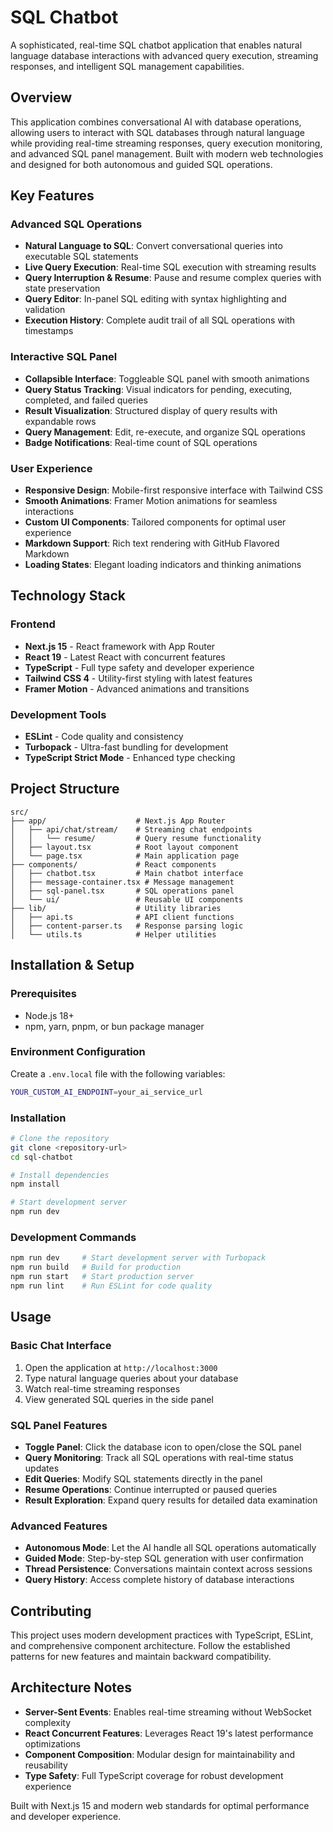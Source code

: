 # SQL Chatbot

A sophisticated, real-time SQL chatbot application that enables natural language database interactions with advanced query execution, streaming responses, and intelligent SQL management capabilities.

## Overview

This application combines conversational AI with database operations, allowing users to interact with SQL databases through natural language while providing real-time streaming responses, query execution monitoring, and advanced SQL panel management. Built with modern web technologies and designed for both autonomous and guided SQL operations.

## Key Features

### Advanced SQL Operations
- **Natural Language to SQL**: Convert conversational queries into executable SQL statements
- **Live Query Execution**: Real-time SQL execution with streaming results
- **Query Interruption & Resume**: Pause and resume complex queries with state preservation
- **Query Editor**: In-panel SQL editing with syntax highlighting and validation
- **Execution History**: Complete audit trail of all SQL operations with timestamps

### Interactive SQL Panel
- **Collapsible Interface**: Toggleable SQL panel with smooth animations
- **Query Status Tracking**: Visual indicators for pending, executing, completed, and failed queries
- **Result Visualization**: Structured display of query results with expandable rows
- **Query Management**: Edit, re-execute, and organize SQL operations
- **Badge Notifications**: Real-time count of SQL operations

### User Experience
- **Responsive Design**: Mobile-first responsive interface with Tailwind CSS
- **Smooth Animations**: Framer Motion animations for seamless interactions
- **Custom UI Components**: Tailored components for optimal user experience
- **Markdown Support**: Rich text rendering with GitHub Flavored Markdown
- **Loading States**: Elegant loading indicators and thinking animations

## Technology Stack

### Frontend
- **Next.js 15** - React framework with App Router
- **React 19** - Latest React with concurrent features
- **TypeScript** - Full type safety and developer experience
- **Tailwind CSS 4** - Utility-first styling with latest features
- **Framer Motion** - Advanced animations and transitions

### Development Tools
- **ESLint** - Code quality and consistency
- **Turbopack** - Ultra-fast bundling for development
- **TypeScript Strict Mode** - Enhanced type checking

## Project Structure

```
src/
├── app/                    # Next.js App Router
│   ├── api/chat/stream/    # Streaming chat endpoints
│   │   └── resume/         # Query resume functionality
│   ├── layout.tsx          # Root layout component
│   └── page.tsx            # Main application page
├── components/             # React components
│   ├── chatbot.tsx         # Main chatbot interface
│   ├── message-container.tsx # Message management
│   ├── sql-panel.tsx       # SQL operations panel
│   └── ui/                 # Reusable UI components
├── lib/                    # Utility libraries
│   ├── api.ts              # API client functions
│   ├── content-parser.ts   # Response parsing logic
│   └── utils.ts            # Helper utilities
```

## Installation & Setup

### Prerequisites
- Node.js 18+ 
- npm, yarn, pnpm, or bun package manager

### Environment Configuration
Create a `.env.local` file with the following variables:

```bash
YOUR_CUSTOM_AI_ENDPOINT=your_ai_service_url
```

### Installation

```bash
# Clone the repository
git clone <repository-url>
cd sql-chatbot

# Install dependencies
npm install

# Start development server
npm run dev
```

### Development Commands

```bash
npm run dev     # Start development server with Turbopack
npm run build   # Build for production
npm run start   # Start production server
npm run lint    # Run ESLint for code quality
```

## Usage

### Basic Chat Interface
1. Open the application at `http://localhost:3000`
2. Type natural language queries about your database
3. Watch real-time streaming responses
4. View generated SQL queries in the side panel

### SQL Panel Features
- **Toggle Panel**: Click the database icon to open/close the SQL panel
- **Query Monitoring**: Track all SQL operations with real-time status updates
- **Edit Queries**: Modify SQL statements directly in the panel
- **Resume Operations**: Continue interrupted or paused queries
- **Result Exploration**: Expand query results for detailed data examination

### Advanced Features
- **Autonomous Mode**: Let the AI handle all SQL operations automatically
- **Guided Mode**: Step-by-step SQL generation with user confirmation
- **Thread Persistence**: Conversations maintain context across sessions
- **Query History**: Access complete history of database interactions

## Contributing

This project uses modern development practices with TypeScript, ESLint, and comprehensive component architecture. Follow the established patterns for new features and maintain backward compatibility.

## Architecture Notes

- **Server-Sent Events**: Enables real-time streaming without WebSocket complexity
- **React Concurrent Features**: Leverages React 19's latest performance optimizations
- **Component Composition**: Modular design for maintainability and reusability
- **Type Safety**: Full TypeScript coverage for robust development experience

Built with Next.js 15 and modern web standards for optimal performance and developer experience.
